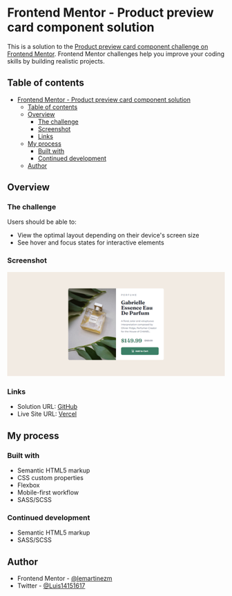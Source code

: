 # Frontend Mentor - Product preview card component solution

This is a solution to the [Product preview card component challenge on Frontend Mentor](https://www.frontendmentor.io/challenges/product-preview-card-component-GO7UmttRfa). Frontend Mentor challenges help you improve your coding skills by building realistic projects. 

## Table of contents

- [Frontend Mentor - Product preview card component solution](#frontend-mentor---product-preview-card-component-solution)
  - [Table of contents](#table-of-contents)
  - [Overview](#overview)
    - [The challenge](#the-challenge)
    - [Screenshot](#screenshot)
    - [Links](#links)
  - [My process](#my-process)
    - [Built with](#built-with)
    - [Continued development](#continued-development)
  - [Author](#author)

## Overview

### The challenge

Users should be able to:

- View the optimal layout depending on their device's screen size
- See hover and focus states for interactive elements

### Screenshot

![Preview](./images/preview.png)


### Links

- Solution URL: [GitHub](https://github.com/lemartinezm/product-preview-card)
- Live Site URL: [Vercel](https://product-preview-card-ashen.vercel.app/)

## My process

### Built with

- Semantic HTML5 markup
- CSS custom properties
- Flexbox
- Mobile-first workflow
- SASS/SCSS

### Continued development

- Semantic HTML5 markup
- SASS/SCSS

## Author

- Frontend Mentor - [@lemartinezm](https://www.frontendmentor.io/profile/lemartinezm)
- Twitter - [@Luis14151617](https://twitter.com/Luis14151617)